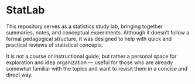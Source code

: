 # StatLab
This repository serves as a statistics study lab, bringing together summaries, notes, and conceptual experiments. Although it doesn’t follow a formal pedagogical structure, it was designed to help with quick and practical reviews of statistical concepts.

It is not a course or instructional guide, but rather a personal space for exploration and idea organization — useful for those who are already somewhat familiar with the topics and want to revisit them in a concise and direct way.
